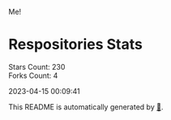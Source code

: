 Me!

# Respositories Stats
Stars Count: 230  
Forks Count: 4

2023-04-15 00:09:41  

This README is automatically generated by [🐰](https://github.com/rnitta/rnitta).
